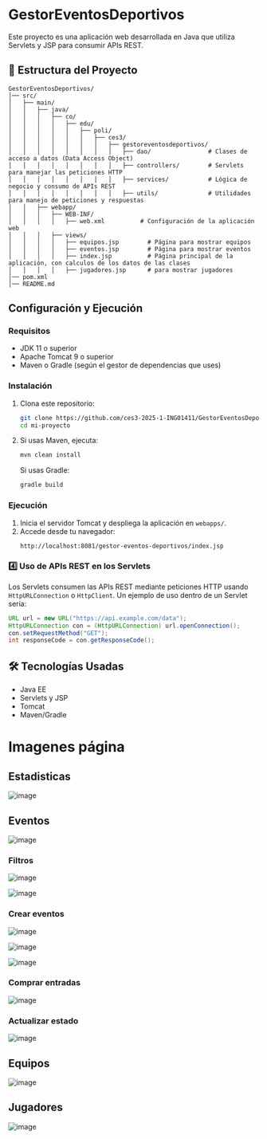# GestorEventosDeportivos

Este proyecto es una aplicación web desarrollada en Java que utiliza Servlets y JSP para consumir APIs REST.

## 📁 Estructura del Proyecto

```
GestorEventosDeportivos/
│── src/
│   ├── main/
│   │   ├── java/
│   │   │   ├── co/
│   │   │   │   ├── edu/
│   │   │   │   │   ├── poli/
│   │   │   │   │   │   ├── ces3/
│   │   │   │   │   │   │   ├── gestoreventosdeportivos/
│   │   │   │   │   │   │   │   ├── dao/                # Clases de acceso a datos (Data Access Object)
│   │   │   │   │   │   │   │   ├── controllers/        # Servlets para manejar las peticiones HTTP
│   │   │   │   │   │   │   │   ├── services/           # Lógica de negocio y consumo de APIs REST
│   │   │   │   │   │   │   │   ├── utils/              # Utilidades para manejo de peticiones y respuestas
│   │   ├── webapp/
│   │   │   ├── WEB-INF/
│   │   │   │   ├── web.xml          # Configuración de la aplicación web
│   │   │   ├── views/
│   │   │   │   ├── equipos.jsp        # Página para mostrar equipos
│   │   │   │   ├── eventos.jsp        # Página para mostrar eventos
│   │   │   │   ├── index.jsp          # Página principal de la aplicación, con calculos de los datos de las clases
│   │   │   │   ├── jugadores.jsp      # para mostrar jugadores
│── pom.xml 
│── README.md

```

## Configuración y Ejecución

### Requisitos
- JDK 11 o superior
- Apache Tomcat 9 o superior
- Maven o Gradle (según el gestor de dependencias que uses)

###  Instalación

1. Clona este repositorio:
   ```bash
   git clone https://github.com/ces3-2025-1-ING01411/GestorEventosDeportivos.git
   cd mi-proyecto
   ```

2. Si usas Maven, ejecuta:
   ```bash
   mvn clean install
   ```
   Si usas Gradle:
   ```bash
   gradle build
   ```

###  Ejecución

1. Inicia el servidor Tomcat y despliega la aplicación en `webapps/`.
2. Accede desde tu navegador:
   ```
   http://localhost:8081/gestor-eventos-deportivos/index.jsp
   ```

### 4️⃣ Uso de APIs REST en los Servlets

Los Servlets consumen las APIs REST mediante peticiones HTTP usando `HttpURLConnection` o `HttpClient`. Un ejemplo de uso dentro de un Servlet sería:
```java
URL url = new URL("https://api.example.com/data");
HttpURLConnection con = (HttpURLConnection) url.openConnection();
con.setRequestMethod("GET");
int responseCode = con.getResponseCode();
```

## 🛠 Tecnologías Usadas
- Java EE
- Servlets y JSP
- Tomcat
- Maven/Gradle

# Imagenes página

## Estadisticas
![image](https://github.com/user-attachments/assets/67086c65-aa3d-4d41-8058-d35e21a40ecd)

## Eventos
![image](https://github.com/user-attachments/assets/b51bed4c-baf3-4688-b6b9-b41fa1ed91e9)

### Filtros
![image](https://github.com/user-attachments/assets/7515e0dd-f59e-4299-9086-41da5d4cb5a6)

![image](https://github.com/user-attachments/assets/d63a6cca-ff12-432d-bf6c-44cdd22028d2)

### Crear eventos
![image](https://github.com/user-attachments/assets/22494a84-ca9e-4e01-84c1-ec2f15fc2c51)

![image](https://github.com/user-attachments/assets/254feae6-b5a6-4cb9-9444-e7ce3a682b73)

![image](https://github.com/user-attachments/assets/cecfba1d-fde7-417a-a7b6-a006ebdfed40)

### Comprar entradas
![image](https://github.com/user-attachments/assets/2c042fc7-99a5-4053-8faf-d2cafd5c3c3c)

### Actualizar estado
![image](https://github.com/user-attachments/assets/10c681af-74c2-4350-a952-737616f35d55)



## Equipos
![image](https://github.com/user-attachments/assets/bd33b3d7-2c13-4409-a3af-c0a7934bf90e)

## Jugadores
![image](https://github.com/user-attachments/assets/0e773fc4-11d0-4875-8333-0975ef503281)


